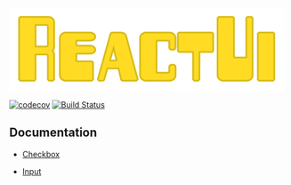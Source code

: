 ![ReactUi](https://github.com/taystack/ui-components/blob/master/images/ReactUi.png?raw=true)

[![codecov](https://codecov.io/gh/taystack/ui-components/branch/master/graph/badge.svg)](https://codecov.io/gh/taystack/ui-components) [![Build Status](https://travis-ci.org/taystack/ui-components.svg?branch=master)](https://travis-ci.org/taystack/ui-components)

## Documentation

 - [Checkbox](https://taystack.github.io/ui-components/docs/Checkbox#checkbox)

 - [Input](https://taystack.github.io/ui-components/docs/Input#input)
